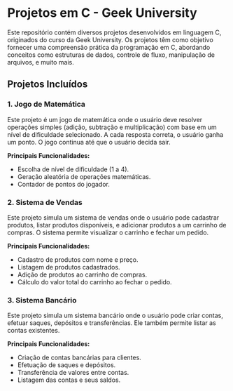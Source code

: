 # Projetos em C - Geek University

Este repositório contém diversos projetos desenvolvidos em linguagem C, originados do curso da Geek University. Os projetos têm como objetivo fornecer uma compreensão prática da programação em C, abordando conceitos como estruturas de dados, controle de fluxo, manipulação de arquivos, e muito mais.

## Projetos Incluídos

### 1. Jogo de Matemática

Este projeto é um jogo de matemática onde o usuário deve resolver operações simples (adição, subtração e multiplicação) com base em um nível de dificuldade selecionado. A cada resposta correta, o usuário ganha um ponto. O jogo continua até que o usuário decida sair.

**Principais Funcionalidades:**
- Escolha de nível de dificuldade (1 a 4).
- Geração aleatória de operações matemáticas.
- Contador de pontos do jogador.

### 2. Sistema de Vendas

Este projeto simula um sistema de vendas onde o usuário pode cadastrar produtos, listar produtos disponíveis, e adicionar produtos a um carrinho de compras. O sistema permite visualizar o carrinho e fechar um pedido.

**Principais Funcionalidades:**
- Cadastro de produtos com nome e preço.
- Listagem de produtos cadastrados.
- Adição de produtos ao carrinho de compras.
- Cálculo do valor total do carrinho ao fechar o pedido.

### 3. Sistema Bancário

Este projeto simula um sistema bancário onde o usuário pode criar contas, efetuar saques, depósitos e transferências. Ele também permite listar as contas existentes.

**Principais Funcionalidades:**
- Criação de contas bancárias para clientes.
- Efetuação de saques e depósitos.
- Transferência de valores entre contas.
- Listagem das contas e seus saldos.

